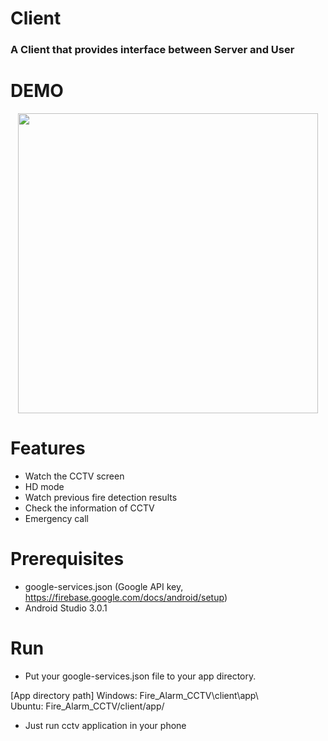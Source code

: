 # Client
<h3><b>A Client that provides interface between Server and User</b></h3>

# DEMO
<p align="center">
    <img src="/images/client_demo2.gif", width="480">
</p>

# Features
- Watch the CCTV screen
- HD mode
- Watch previous fire detection results
- Check the information of CCTV
- Emergency call

# Prerequisites
- google-services.json (Google API key, https://firebase.google.com/docs/android/setup)
- Android Studio 3.0.1

# Run
- Put your google-services.json file to your app directory.

[App directory path]
Windows: Fire_Alarm_CCTV\client\app\  
Ubuntu: Fire_Alarm_CCTV/client/app/

- Just run cctv application in your phone

